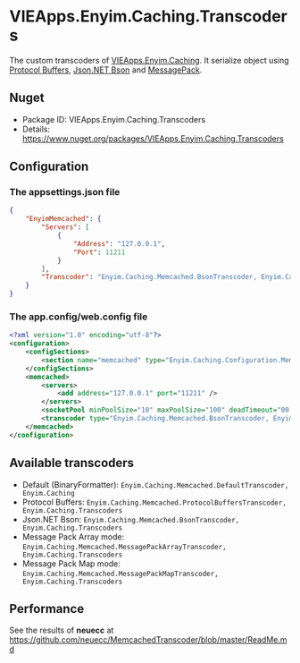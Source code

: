 # VIEApps.Enyim.Caching.Transcoders
The custom transcoders of [VIEApps.Enyim.Caching](https://github.com/vieapps/Enyim.Caching).
It serialize object using [Protocol Buffers](http://code.google.com/p/protobuf-net/), [Json.NET Bson](https://github.com/JamesNK/Newtonsoft.Json.Bson) and [MessagePack](https://github.com/msgpack/msgpack-cli).
## Nuget
- Package ID: VIEApps.Enyim.Caching.Transcoders
- Details: https://www.nuget.org/packages/VIEApps.Enyim.Caching.Transcoders
## Configuration
### The appsettings.json file
```json
{
	"EnyimMemcached": {
		"Servers": [
			{
				"Address": "127.0.0.1",
				"Port": 11211
			}
		],
		"Transcoder": "Enyim.Caching.Memcached.BsonTranscoder, Enyim.Caching.Transcoders"
	}
}
```
### The app.config/web.config file 
```xml
<?xml version="1.0" encoding="utf-8"?>
<configuration>
	<configSections>
		<section name="memcached" type="Enyim.Caching.Configuration.MemcachedClientConfigurationSectionHandler, Enyim.Caching" />
	</configSections>
	<memcached>
		<servers>
			<add address="127.0.0.1" port="11211" />
		</servers>
		<socketPool minPoolSize="10" maxPoolSize="100" deadTimeout="00:01:00" connectionTimeout="00:00:05" receiveTimeout="00:00:01" />
		<transcoder type="Enyim.Caching.Memcached.BsonTranscoder, Enyim.Caching.Transcoders" />
	</memcached>
</configuration>
```
## Available transcoders
- Default (BinaryFormatter): `Enyim.Caching.Memcached.DefaultTranscoder, Enyim.Caching`
- Protocol Buffers: `Enyim.Caching.Memcached.ProtocolBuffersTranscoder, Enyim.Caching.Transcoders`
- Json.NET Bson: `Enyim.Caching.Memcached.BsonTranscoder, Enyim.Caching.Transcoders`
- Message Pack Array mode: `Enyim.Caching.Memcached.MessagePackArrayTranscoder, Enyim.Caching.Transcoders`
- Message Pack Map mode: `Enyim.Caching.Memcached.MessagePackMapTranscoder, Enyim.Caching.Transcoders`
## Performance
See the results of <b>neuecc</b> at https://github.com/neuecc/MemcachedTranscoder/blob/master/ReadMe.md